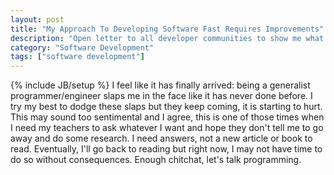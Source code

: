 ```yaml
---
layout: post
title: "My Approach To Developing Software Fast Requires Improvements"
description: "Open letter to all developer communities to show me what I can't see by myself"
category: "Software Development"
tags: ["software development"]
---
```

{% include JB/setup %}
I feel like it has finally arrived: being a generalist programmer/engineer slaps me in the face like it has never done before. I try my best to dodge these slaps but they keep coming, it is starting to hurt. This may sound too sentimental and I agree, this is one of those times when I need my teachers to ask whatever I want and hope they don't tell me to go away and do some research. I need answers, not a new article or book to read. Eventually, I'll go back to reading but right now, I may not have time to do so without consequences. Enough chitchat, let's talk programming.
